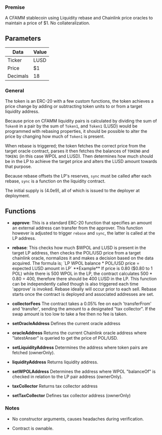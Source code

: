 ### **Premise**
A CFAMM stablecoin using Liquidity rebase and Chainlink price oracles to maintain a price of $1. No collateralization. 

## **Parameters** 

| Data     | Value       |
|----------|-------------|
| Ticker   | LUSD        |
| Price    | $1          |
| Decimals | 18          |

### **General**
The token is an ERC-20 with a few custom functions, the token achieves a price change by adding or subtracting token units to or from a target liquidity address. 

Because price on CFAMM liquidity pairs is calculated by dividing the sum of `Token0` in a pair by the sum of `Token1`, and `Token1` (LUSD) would be programmed with rebasing properties, it should be possible to alter the price by changing how much of `Token1` is present. 

When rebase is triggered; the token fetches the correct price from the target oracle contract, parses it then fetches the balances of `TOKEN0` and `TOKEN1` (in this case WPOL and LUSD). Then determines how much should be in the LP to achieve the target price and alters the LUSD amount towards that purpose. 

Because rebase offsets the LP's reserves, `sync` must be called after each rebase, `sync` is a function on the liquidity contract. 

The initial supply is (4.0e9), all of which is issued to the deployer at deployment. 
 
## **Functions**
- **approve**:
This is a standard ERC-20 function that specifies an amount an external address can transfer from the approver. This function however is adjusted to trigger `rebase` and `sync`, the latter is called at the LP address. 

- **rebase**:
This checks how much $WPOL and LUSD is present in the target LP address, then checks the POL/USD price from a target chainlink oracle, normalizes it and makes a decision based on the data acquired. The formula is; `LP WPOL balance * POL/USD price = expected LUSD amount in LP` **Example**
If price is 0.80 ($0.80 to 1 POL) while there is 500 WPOL in the LP, the contract calculates 500 * 0.80 = 400, therefore there should be 400 LUSD in the LP. This function can be independently called though is also triggered each time 'approve' is invoked. Rebase ideally will occur prior to each sell. Rebase starts once the contract is deployed and associated addresses are set.

- **collectorFees**
The contract takes a 0.05% fee on each 'transferFrom' and 'transfer', sending the amount to a designated "tax collector". If the swap amount is too low to take a fee then no fee is taken.

- **setOracleAddress**
Defines the current oracle address

- **oracleAddress**
Returns the current Chainlink oracle address where "latestAnser" is queried to get the price of POL/USD. 

- **setLiquidityAddress**
Determines the address where token pairs are fetched (ownerOnly).

- **liquidityAddress**
Returns liquidity address.

- **setWPOLAddress**
Determines the address where WPOL "balanceOf" is checked in relation to the LP pair address (ownerOnly).

- **taxCollector** 
Returns tax collector address

- **setTaxCollector**
Defines tax collector address (ownerOnly)


### **Notes**
- No constructor arguments, causes headaches during verification. 

- Contract is ownable.  
